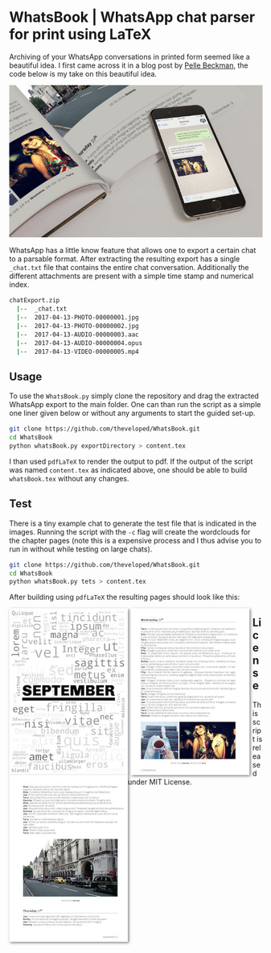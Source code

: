 # WhatsBook | WhatsApp chat parser for print using LaTeX

Archiving of your WhatsApp conversations in printed form seemed like a beautiful idea. I first came across it in a blog post by [Pelle Beckman](https://medium.com/@pbeck/whatsapp-books-a-hacker-s-guide-edbb397e0bee), the code below is my take on this beautiful idea.

![WhatsBook a photo book styled chat archive](./assets/photoBook.jpg "WhatsBook a photo book styled chat archive")

WhatsApp has a little know feature that allows one to export a certain chat to a parsable format. After extracting the resulting export has a single `_chat.txt` file that contains the entire chat conversation. Additionally the different attachments are present with a simple time stamp and numerical index.

```sh
chatExport.zip
  |--  _chat.txt
  |--  2017-04-13-PHOTO-00000001.jpg
  |--  2017-04-13-PHOTO-00000002.jpg
  |--  2017-04-13-AUDIO-00000003.aac
  |--  2017-04-13-AUDIO-00000004.opus
  |--  2017-04-13-VIDEO-00000005.mp4
```

## Usage

To use the `WhatsBook.py` simply clone the repository and drag the extracted WhatsApp export to the main folder. One can than run the script as a simple one liner given below or without any arguments to start the guided set-up.

```sh
git clone https://github.com/theveloped/WhatsBook.git
cd WhatsBook
python whatsBook.py exportDirectory > content.tex
```

I than used `pdfLaTeX` to render the output to pdf. If the output of the script was named `content.tex` as indicated above, one should be able to build `whatsBook.tex` without any changes.

## Test

There is a tiny example chat to generate the test file that is indicated in the images. Running the script with the `-c` flag will create the wordclouds for the chapter pages (note this is a expensive process and I thus advise you to run in without while testing on large chats).

```sh
git clone https://github.com/theveloped/WhatsBook.git
cd WhatsBook
python whatsBook.py tets > content.tex
```

After building using `pdfLaTeX` the resulting pages should look like this:

<img style="float:left; margin-right: 6px; box-shadow: 2px 2px 5px 0px rgba(0,0,0,0.5);" src="./assets/september.jpg">
<img style="float:left; margin-right: 6px; box-shadow: 2px 2px 5px 0px rgba(0,0,0,0.5);" src="./assets/page1.jpg">
<img style="float:left; box-shadow: 2px 2px 5px 0px rgba(0,0,0,0.5);" src="./assets/page2.jpg">

## License

This script is released under MIT License.
